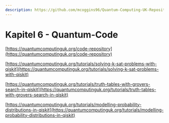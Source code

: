 ```yaml
---
description: https://github.com/mcoggins96/Quantum-Computing-UK-Repository
---
```


# Kapitel 6 - Quantum-Code

[https://quantumcomputinguk.org/code-repository](https://quantumcomputinguk.org/code-repository)

[https://quantumcomputinguk.org/tutorials/solving-k-sat-problems-with-qiskit](https://quantumcomputinguk.org/tutorials/solving-k-sat-problems-with-qiskit)

[https://quantumcomputinguk.org/tutorials/truth-tables-with-grovers-search-in-qiskit](https://quantumcomputinguk.org/tutorials/truth-tables-with-grovers-search-in-qiskit)

[https://quantumcomputinguk.org/tutorials/modelling-probability-distributions-in-qiskit](https://quantumcomputinguk.org/tutorials/modelling-probability-distributions-in-qiskit)
